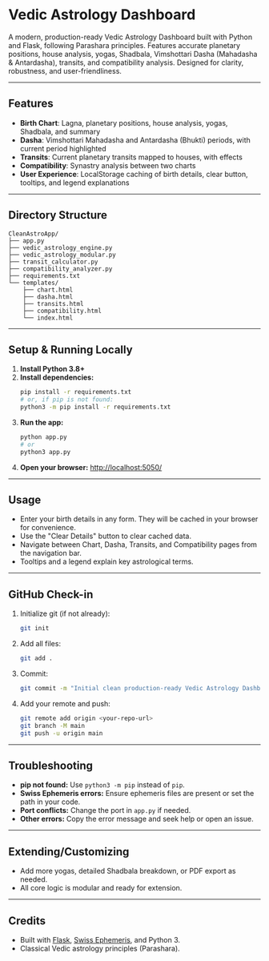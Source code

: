 # Vedic Astrology Dashboard

A modern, production-ready Vedic Astrology Dashboard built with Python and Flask, following Parashara principles. Features accurate planetary positions, house analysis, yogas, Shadbala, Vimshottari Dasha (Mahadasha & Antardasha), transits, and compatibility analysis. Designed for clarity, robustness, and user-friendliness.

---

## Features
- **Birth Chart**: Lagna, planetary positions, house analysis, yogas, Shadbala, and summary
- **Dasha**: Vimshottari Mahadasha and Antardasha (Bhukti) periods, with current period highlighted
- **Transits**: Current planetary transits mapped to houses, with effects
- **Compatibility**: Synastry analysis between two charts
- **User Experience**: LocalStorage caching of birth details, clear button, tooltips, and legend explanations

---

## Directory Structure

```
CleanAstroApp/
├── app.py
├── vedic_astrology_engine.py
├── vedic_astrology_modular.py
├── transit_calculator.py
├── compatibility_analyzer.py
├── requirements.txt
└── templates/
    ├── chart.html
    ├── dasha.html
    ├── transits.html
    ├── compatibility.html
    └── index.html
```

---

## Setup & Running Locally

1. **Install Python 3.8+**
2. **Install dependencies:**
   ```bash
   pip install -r requirements.txt
   # or, if pip is not found:
   python3 -m pip install -r requirements.txt
   ```
3. **Run the app:**
   ```bash
   python app.py
   # or
   python3 app.py
   ```
4. **Open your browser:**
   [http://localhost:5050/](http://localhost:5050/)

---

## Usage
- Enter your birth details in any form. They will be cached in your browser for convenience.
- Use the "Clear Details" button to clear cached data.
- Navigate between Chart, Dasha, Transits, and Compatibility pages from the navigation bar.
- Tooltips and a legend explain key astrological terms.

---

## GitHub Check-in
1. Initialize git (if not already):
   ```bash
   git init
   ```
2. Add all files:
   ```bash
   git add .
   ```
3. Commit:
   ```bash
   git commit -m "Initial clean production-ready Vedic Astrology Dashboard"
   ```
4. Add your remote and push:
   ```bash
   git remote add origin <your-repo-url>
   git branch -M main
   git push -u origin main
   ```

---

## Troubleshooting
- **pip not found:** Use `python3 -m pip` instead of `pip`.
- **Swiss Ephemeris errors:** Ensure ephemeris files are present or set the path in your code.
- **Port conflicts:** Change the port in `app.py` if needed.
- **Other errors:** Copy the error message and seek help or open an issue.

---

## Extending/Customizing
- Add more yogas, detailed Shadbala breakdown, or PDF export as needed.
- All core logic is modular and ready for extension.

---

## Credits
- Built with [Flask](https://flask.palletsprojects.com/), [Swiss Ephemeris](https://www.astro.com/swisseph/), and Python 3.
- Classical Vedic astrology principles (Parashara). 